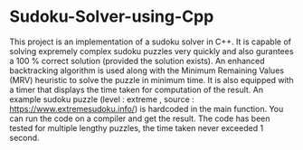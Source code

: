 # Sudoku-Solver-using-Cpp
This project is an implementation of a sudoku solver in C++. It is capable of solving expremely complex sudoku puzzles very quickly and also gurantees a 100 % correct solution (provided the solution exists).
An enhanced backtracking algorithm is used along with the Minimum Remaining Values (MRV) heuristic to solve the puzzle in minimum time.
It is also equipped with a timer that displays the time taken for computation of the result.
An example sudoku puzzle (level : extreme , source : https://www.extremesudoku.info/) is hardcoded in the main function. You can run the code on a compiler and get the result.
The code has been tested for multiple lengthy puzzles, the time taken never exceeded 1 second.
